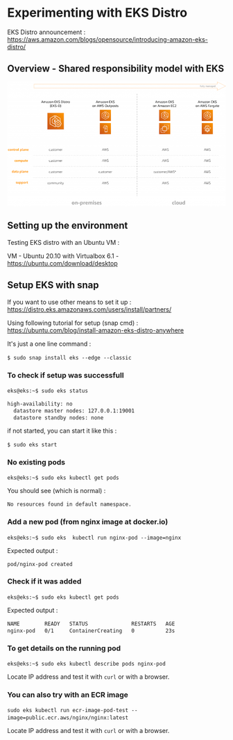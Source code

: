 # Experimenting with EKS Distro

EKS Distro announcement : 
https://aws.amazon.com/blogs/opensource/introducing-amazon-eks-distro/

## Overview - Shared responsibility model with EKS

![Shared responsibility model with EKS](https://raw.githubusercontent.com/alfallouji/AWS-SAMPLES/master/eks-distro-test/eks-overview.png)

## Setting up the environment 

Testing EKS distro with an Ubuntu VM : 

VM - Ubuntu 20.10 with Virtualbox 6.1 - https://ubuntu.com/download/desktop


## Setup EKS with snap

If you want to use other means to set it up : 
https://distro.eks.amazonaws.com/users/install/partners/

Using following tutorial for setup (snap cmd) :
https://ubuntu.com/blog/install-amazon-eks-distro-anywhere

It's just a one line command : 

 `$ sudo snap install eks --edge --classic`

### To check if setup was successfull

`eks@eks:~$ sudo eks status`

 ```eks is running
 high-availability: no
   datastore master nodes: 127.0.0.1:19001
   datastore standby nodes: none
 ```


if not started, you can start it like this : 

 `$ sudo eks start`

### No existing pods
`eks@eks:~$ sudo eks kubectl get pods`

You should see (which is normal) :

```
No resources found in default namespace.
```


### Add a new pod (from nginx image at docker.io)
 `eks@eks:~$ sudo eks  kubectl run nginx-pod --image=nginx`
 
 Expected output : 
```
pod/nginx-pod created
```

### Check if it was added
`eks@eks:~$ sudo eks kubectl get pods`

 Expected output : 
```
NAME        READY   STATUS              RESTARTS   AGE
nginx-pod   0/1     ContainerCreating   0          23s
```

### To get details on the running pod
`eks@eks:~$ sudo eks kubectl describe pods nginx-pod`

Locate IP address and test it with `curl` or with a browser.

### You can also try with an ECR image
`sudo eks kubectl run ecr-image-pod-test --image=public.ecr.aws/nginx/nginx:latest`

Locate IP address and test it with `curl` or with a browser.
